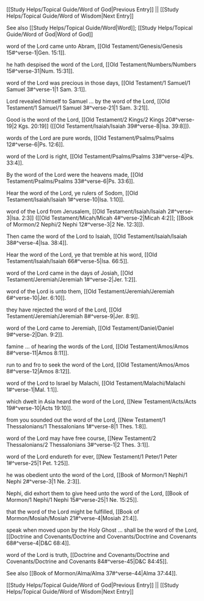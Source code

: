 [[Study Helps/Topical Guide/Word of God|Previous Entry]]  ||  [[Study Helps/Topical Guide/Word of Wisdom|Next Entry]]

 See also [[Study Helps/Topical Guide/Word|Word]]; [[Study Helps/Topical Guide/Word of God|Word of God]]

 word of the Lord came unto Abram, [[Old Testament/Genesis/Genesis 15#^verse-1|Gen. 15:1]].

 he hath despised the word of the Lord, [[Old Testament/Numbers/Numbers 15#^verse-31|Num. 15:31]].

 word of the Lord was precious in those days, [[Old Testament/1 Samuel/1 Samuel 3#^verse-1|1 Sam. 3:1]].

 Lord revealed himself to Samuel ... by the word of the Lord, [[Old Testament/1 Samuel/1 Samuel 3#^verse-21|1 Sam. 3:21]].

 Good is the word of the Lord, [[Old Testament/2 Kings/2 Kings 20#^verse-19|2 Kgs. 20:19]] ([[Old Testament/Isaiah/Isaiah 39#^verse-8|Isa. 39:8]]).

 words of the Lord are pure words, [[Old Testament/Psalms/Psalms 12#^verse-6|Ps. 12:6]].

 word of the Lord is right, [[Old Testament/Psalms/Psalms 33#^verse-4|Ps. 33:4]].

 By the word of the Lord were the heavens made, [[Old Testament/Psalms/Psalms 33#^verse-6|Ps. 33:6]].

 Hear the word of the Lord, ye rulers of Sodom, [[Old Testament/Isaiah/Isaiah 1#^verse-10|Isa. 1:10]].

 word of the Lord from Jerusalem, [[Old Testament/Isaiah/Isaiah 2#^verse-3|Isa. 2:3]] ([[Old Testament/Micah/Micah 4#^verse-2|Micah 4:2]]; [[Book of Mormon/2 Nephi/2 Nephi 12#^verse-3|2 Ne. 12:3]]).

 Then came the word of the Lord to Isaiah, [[Old Testament/Isaiah/Isaiah 38#^verse-4|Isa. 38:4]].

 Hear the word of the Lord, ye that tremble at his word, [[Old Testament/Isaiah/Isaiah 66#^verse-5|Isa. 66:5]].

 word of the Lord came in the days of Josiah, [[Old Testament/Jeremiah/Jeremiah 1#^verse-2|Jer. 1:2]].

 word of the Lord is unto them, [[Old Testament/Jeremiah/Jeremiah 6#^verse-10|Jer. 6:10]].

 they have rejected the word of the Lord, [[Old Testament/Jeremiah/Jeremiah 8#^verse-9|Jer. 8:9]].

 word of the Lord came to Jeremiah, [[Old Testament/Daniel/Daniel 9#^verse-2|Dan. 9:2]].

 famine ... of hearing the words of the Lord, [[Old Testament/Amos/Amos 8#^verse-11|Amos 8:11]].

 run to and fro to seek the word of the Lord, [[Old Testament/Amos/Amos 8#^verse-12|Amos 8:12]].

 word of the Lord to Israel by Malachi, [[Old Testament/Malachi/Malachi 1#^verse-1|Mal. 1:1]].

 which dwelt in Asia heard the word of the Lord, [[New Testament/Acts/Acts 19#^verse-10|Acts 19:10]].

 from you sounded out the word of the Lord, [[New Testament/1 Thessalonians/1 Thessalonians 1#^verse-8|1 Thes. 1:8]].

 word of the Lord may have free course, [[New Testament/2 Thessalonians/2 Thessalonians 3#^verse-1|2 Thes. 3:1]].

 word of the Lord endureth for ever, [[New Testament/1 Peter/1 Peter 1#^verse-25|1 Pet. 1:25]].

 he was obedient unto the word of the Lord, [[Book of Mormon/1 Nephi/1 Nephi 2#^verse-3|1 Ne. 2:3]].

 Nephi, did exhort them to give heed unto the word of the Lord, [[Book of Mormon/1 Nephi/1 Nephi 15#^verse-25|1 Ne. 15:25]].

 that the word of the Lord might be fulfilled, [[Book of Mormon/Mosiah/Mosiah 21#^verse-4|Mosiah 21:4]].

 speak when moved upon by the Holy Ghost ... shall be the word of the Lord, [[Doctrine and Covenants/Doctrine and Covenants/Doctrine and Covenants 68#^verse-4|D&C 68:4]].

 word of the Lord is truth, [[Doctrine and Covenants/Doctrine and Covenants/Doctrine and Covenants 84#^verse-45|D&C 84:45]].

 See also [[Book of Mormon/Alma/Alma 37#^verse-44|Alma 37:44]].

[[Study Helps/Topical Guide/Word of God|Previous Entry]]  ||  [[Study Helps/Topical Guide/Word of Wisdom|Next Entry]]